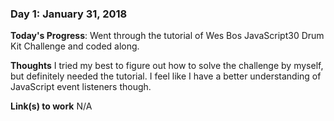 ### Day 1: January 31, 2018

**Today's Progress**: Went through the tutorial of Wes Bos JavaScript30 Drum Kit Challenge and coded along. 

**Thoughts** I tried my best to figure out how to solve the challenge by myself, but definitely needed the tutorial. I feel like I have a better understanding of JavaScript event listeners though.

**Link(s) to work**
N/A
